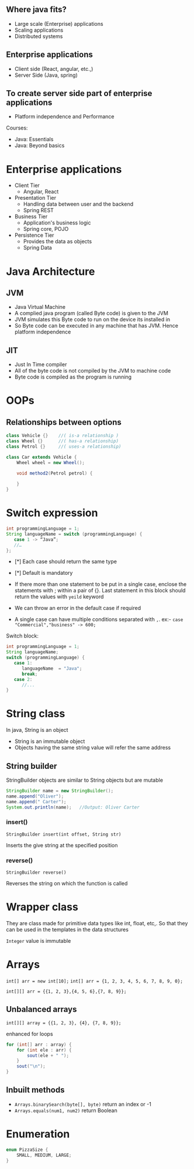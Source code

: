 ## Where java fits?
 - Large scale (Enterprise) applications
 - Scaling applications
 - Distributed systems

## Enterprise applications
 - Client side (React, angular, etc.,)
 - Server Side (Java, spring)

## To create server side part of enterprise applications
 - Platform independence and Performance


Courses:
 - Java: Essentials
 - Java: Beyond basics


# Enterprise applications

 - Client Tier
	- Angular, React
 - Presentation Tier
	- Handling data between user and the backend
	- Spring REST
 - Business Tier
	- Application's business logic
	- Spring core, POJO
 - Persistence Tier
	- Provides the data as objects
	- Spring Data

# Java Architecture
## JVM
 - Java Virtual Machine
 - A complied java program (called Byte code) is given to the JVM
 - JVM simulates this Byte code to run on the device its installed in
 - So Byte code can be executed in any machine that has JVM. Hence platform independence

## JIT
 - Just In Time compiler
 - All of the byte code is not compiled by the JVM to machine code
 - Byte code is compiled as the program is running

# OOPs
## Relationships between options
```java
class Vehicle {}	//( is-a relationship )
class Wheel {}		//( has-a relationship)
class Petrol {}		//( uses-a relationship)

class Car extends Vehicle {
	Wheel wheel = new Wheel();

	void method2(Petrol petrol) {
		
	}
}
```

# Switch expression
```java
int programmingLanguage = 1;
String languageName = switch (programmingLanguage) {
   case 1 -> “Java”;
   //…
};
```
 - [*] Each case should return the same type
 - [*] Default is mandatory

 - If there more than one statement to be put in a single case, enclose the statements with ; within a pair of {}. Last statement in this block should return the values with `yeild` keyword

 - We can throw an error in the default case if required

 - A single case can have multiple conditions separated with `,`. ex:- `case "Commercial","business" -> 600;`

Switch block:
```java
int programmingLanguage = 1;
String languageName;
switch (programmingLanguage) {
   case 1:
      languageName  = "Java";
      break;
   case 2:
      //...
}
```

# String class
In java, String is an object
 - String is an immutable object
 - Objects having the same string value will refer the same address

## String builder
StringBuilder objects are similar to String objects but are mutable
```java
StringBuilder name = new StringBuilder();
name.append("Oliver");
name.append(" Carter");
System.out.println(name);   //Output: Oliver Carter
```

### insert()
`StringBuilder insert(int offset, String str)`

Inserts the give string at the specified position

### reverse()
`StringBuilder reverse()`

Reverses the string on which the function is called

# Wrapper class
They are class made for primitive data types like int, float, etc,. So that they can be used in the templates in the data structures

`Integer` value is immutable

# Arrays
`int[] arr = new int[10];`
`int[] arr = {1, 2, 3, 4, 5, 6, 7, 8, 9, 0};`

`int[][] arr = {{1, 2, 3},{4, 5, 6},{7, 8, 9}};`

## Unbalanced arrays
`int[][] array = {{1, 2, 3}, {4}, {7, 8, 9}};`

enhanced for loops
```java
for (int[] arr : array) {
	for (int ele : arr) {
		sout(ele + " ");	
	}
	sout("\n");
}
```

## Inbuilt methods
 - `Arrays.binarySearch(byte[], byte)` return an index or -1
 - `Arrays.equals(num1, num2)` return Boolean


# Enumeration
```java
enum PizzaSize {
    SMALL, MEDIUM, LARGE;
}
```

